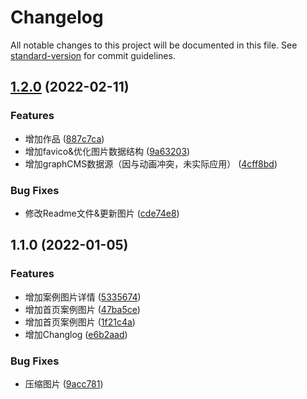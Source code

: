 # Changelog

All notable changes to this project will be documented in this file. See [standard-version](https://github.com/conventional-changelog/standard-version) for commit guidelines.

## [1.2.0](https://github.com/snowords/designer-portfolio/compare/v1.1.0...v1.2.0) (2022-02-11)


### Features

* 增加作品 ([887c7ca](https://github.com/snowords/designer-portfolio/commit/887c7cac08f1ed4437aa54b315335fd62b186de9))
* 增加favico&优化图片数据结构 ([9a63203](https://github.com/snowords/designer-portfolio/commit/9a632030de63def30e4443c680a969b73427431d))
* 增加graphCMS数据源（因与动画冲突，未实际应用） ([4cff8bd](https://github.com/snowords/designer-portfolio/commit/4cff8bdc188a4050e76fd725dd57049be88380a0))


### Bug Fixes

* 修改Readme文件&更新图片 ([cde74e8](https://github.com/snowords/designer-portfolio/commit/cde74e89aae0bf92d9b09b7c50d891483ad139b8))

## 1.1.0 (2022-01-05)


### Features

* 增加案例图片详情 ([5335674](https://github.com/snowords/designer-portfolio/commit/5335674097ca5032d53cce7f46eadb66bdf08796))
* 增加首页案例图片 ([47ba5ce](https://github.com/snowords/designer-portfolio/commit/47ba5ce1f54408681f37c593ca66aed84ba8f04c))
* 增加首页案例图片 ([1f21c4a](https://github.com/snowords/designer-portfolio/commit/1f21c4a09de44839ae48e35ca4cfb6180194a5db))
* 增加Changlog ([e6b2aad](https://github.com/snowords/designer-portfolio/commit/e6b2aad5950844e7a0bfe4f5d8b454e41f2283e7))


### Bug Fixes

* 压缩图片 ([9acc781](https://github.com/snowords/designer-portfolio/commit/9acc781cd42013a6cff19876c27c02d61df49103))
